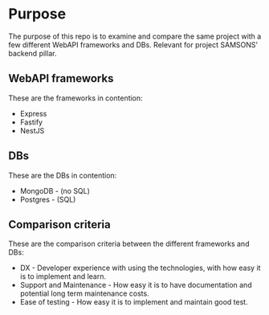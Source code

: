 # Purpose

The purpose of this repo is to examine and compare the same project with a few different WebAPI frameworks and DBs. Relevant for project SAMSONS' backend pillar.

## WebAPI frameworks

These are the frameworks in contention:

- Express
- Fastify
- NestJS

## DBs

These are the DBs in contention:

- MongoDB - (no SQL)
- Postgres - (SQL)

## Comparison criteria

These are the comparison criteria between the different frameworks and DBs:

- DX - Developer experience with using the technologies, with how easy it is to implement and learn.
- Support and Maintenance - How easy it is to have documentation and potential long term maintenance costs.
- Ease of testing - How easy it is to implement and maintain good test.
